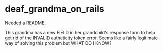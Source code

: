 deaf_grandma_on_rails
=====================
Needed a README.


This grandma has a new FIELD in her grandchild's response form to help get rid of the INVALID autheticity token error. 
Seems like a fairly legitimate way of solving this problem but WHAT DO I KNOW?
